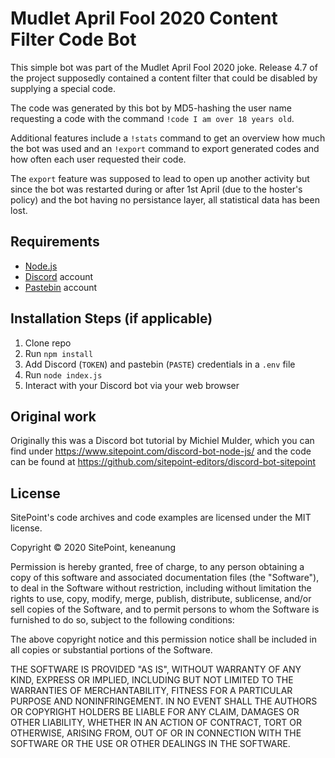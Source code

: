 # Mudlet April Fool 2020 Content Filter Code Bot

This simple bot was part of the Mudlet April Fool 2020 joke. Release 4.7 of the project supposedly contained a content filter that could be disabled by supplying a special code.

The code was generated by this bot by MD5-hashing the user name requesting a code with the command `!code I am over 18 years old`.

Additional features include a `!stats` command to get an overview how much the bot was used and an `!export` command to export generated codes and how often each user requested their code.

The `export` feature was supposed to lead to open up another activity but since the bot was restarted during or after 1st April (due to the hoster's policy) and the bot having no persistance layer,
all statistical data has been lost.

## Requirements

- [Node.js](http://nodejs.org/)
- [Discord](https://discordapp.com/) account
- [Pastebin](https://pastebin.com/) account

## Installation Steps (if applicable)

1. Clone repo
2. Run `npm install`
3. Add Discord (`TOKEN`) and pastebin (`PASTE`) credentials in a `.env` file
3. Run `node index.js`
4. Interact with your Discord bot via your web browser

## Original work

Originally this was a Discord bot tutorial by Michiel Mulder, which you can find under https://www.sitepoint.com/discord-bot-node-js/ and the code can be found at https://github.com/sitepoint-editors/discord-bot-sitepoint

## License

SitePoint's code archives and code examples are licensed under the MIT license.

Copyright © 2020 SitePoint, keneanung

Permission is hereby granted, free of charge, to any person obtaining a copy of this software and associated documentation files (the "Software"), to deal in the Software without restriction, including without limitation the rights to use, copy, modify, merge, publish, distribute, sublicense, and/or sell copies of the Software, and to permit persons to whom the Software is furnished to do so, subject to the following conditions:

The above copyright notice and this permission notice shall be included in all copies or substantial portions of the Software.

THE SOFTWARE IS PROVIDED "AS IS", WITHOUT WARRANTY OF ANY KIND, EXPRESS OR IMPLIED, INCLUDING BUT NOT LIMITED TO THE WARRANTIES OF MERCHANTABILITY, FITNESS FOR A PARTICULAR PURPOSE AND NONINFRINGEMENT. IN NO EVENT SHALL THE AUTHORS OR COPYRIGHT HOLDERS BE LIABLE FOR ANY CLAIM, DAMAGES OR OTHER LIABILITY, WHETHER IN AN ACTION OF CONTRACT, TORT OR OTHERWISE, ARISING FROM, OUT OF OR IN CONNECTION WITH THE SOFTWARE OR THE USE OR OTHER DEALINGS IN THE SOFTWARE.
